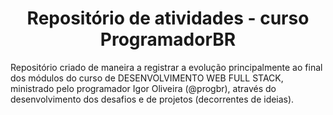 <h1 align="center">Repositório de atividades - curso ProgramadorBR</h1>

<p text-align="justify">Repositório criado de maneira a registrar a evolução principalmente ao final dos módulos do curso de DESENVOLVIMENTO WEB FULL STACK, ministrado pelo programador Igor Oliveira (@progbr), através do desenvolvimento dos desafios e de projetos (decorrentes de ideias).</p>
